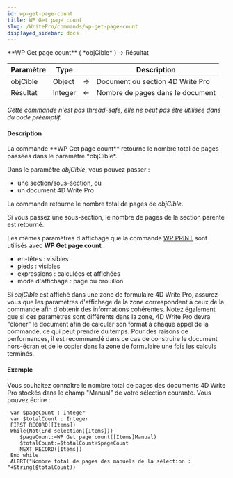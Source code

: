 ```yaml
---
id: wp-get-page-count
title: WP Get page count
slug: /WritePro/commands/wp-get-page-count
displayed_sidebar: docs
---
```


<!--REF #_command_.WP Get page count.Syntax-->**WP Get page count** ( *objCible* ) -> Résultat<!-- END REF-->
<!--REF #_command_.WP Get page count.Params-->
| Paramètre | Type |  | Description |
| --- | --- | --- | --- |
| objCible | Object | &#8594;  | Document ou section 4D Write Pro |
| Résultat | Integer | &#8592; | Nombre de pages dans le document |

<!-- END REF-->

*Cette commande n'est pas thread-safe, elle ne peut pas être utilisée dans du code préemptif.*


#### Description 

<!--REF #_command_.WP Get page count.Summary-->La commande **WP Get page count** retourne le nombre total de pages passées dans le paramètre *objCible*.<!-- END REF-->

Dans le paramètre *objCible*, vous pouvez passer :

* une section/sous-section, ou
* un document 4D Write Pro

La commande retourne le nombre total de pages de *objCible*.

Si vous passez une sous-section, le nombre de pages de la section parente est retourné.

Les mêmes paramètres d'affichage que la commande [WP PRINT](wp-print.md) sont utilisés avec **WP Get page count** :

* en-têtes : visibles
* pieds : visibles
* expressions : calculées et affichées
* mode d'affichage : page ou brouillon

Si *objCible* est affiché dans une zone de formulaire 4D Write Pro, assurez-vous que les paramètres d'affichage de la zone correspondent à ceux de la commande afin d'obtenir des informations cohérentes. Notez également que si ces paramètres sont différents dans la zone, 4D Write Pro devra "cloner" le document afin de calculer son format à chaque appel de la commande, ce qui peut prendre du temps. Pour des raisons de performances, il est recommandé dans ce cas de construire le document hors-écran et de le copier dans la zone de formulaire une fois les calculs terminés.

#### Exemple 

Vous souhaitez connaître le nombre total de pages des documents 4D Write Pro stockés dans le champ "Manual" de votre sélection courante. Vous pouvez écrire :

```4d
 var $pageCount : Integer
 var $totalCount : Integer
 FIRST RECORD([Items])
 While(Not(End selection([Items]))
    $pageCount:=WP Get page count([Items]Manual)
    $totalCount:=$totalCount+$pageCount
    NEXT RECORD([Items])
 End while
 ALERT("Nombre total de pages des manuels de la sélection : "+String($totalCount))
```
